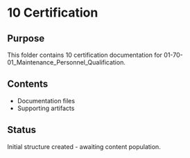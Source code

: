 # 10 Certification

## Purpose
This folder contains 10 certification documentation for 01-70-01_Maintenance_Personnel_Qualification.

## Contents
- Documentation files
- Supporting artifacts

## Status
Initial structure created - awaiting content population.
